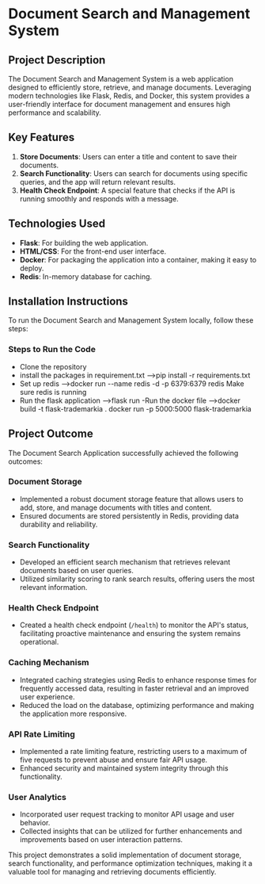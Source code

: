 # Document Search and Management System

## Project Description
The Document Search and Management System is a web application designed to efficiently store, retrieve, and manage documents. Leveraging modern technologies like Flask, Redis, and Docker, this system provides a user-friendly interface for document management and ensures high performance and scalability.

## Key Features
1. **Store Documents**: Users can enter a title and content to save their documents.
2. **Search Functionality**: Users can search for documents using specific queries, and the app will return relevant results.
3. **Health Check Endpoint**: A special feature that checks if the API is running smoothly and responds with a message.

## Technologies Used
- **Flask**: For building the web application.
- **HTML/CSS**: For the front-end user interface.
- **Docker**: For packaging the application into a container, making it easy to deploy.
- **Redis**: In-memory database for caching.

## Installation Instructions
To run the Document Search and Management System locally, follow these steps:

### Steps to Run the Code
- Clone the repository
- install the packages in requirement.txt 
-->pip install -r requirements.txt
- Set up redis
-->docker run --name redis -d -p 6379:6379 redis
  Make sure redis is running
- Run the flask application 
-->flask run
-Run the docker file
-->docker build -t flask-trademarkia .
docker run -p 5000:5000 flask-trademarkia

## Project Outcome

The Document Search Application successfully achieved the following outcomes:

### Document Storage
- Implemented a robust document storage feature that allows users to add, store, and manage documents with titles and content.
- Ensured documents are stored persistently in Redis, providing data durability and reliability.

### Search Functionality
- Developed an efficient search mechanism that retrieves relevant documents based on user queries.
- Utilized similarity scoring to rank search results, offering users the most relevant information.

### Health Check Endpoint
- Created a health check endpoint (`/health`) to monitor the API's status, facilitating proactive maintenance and ensuring the system remains operational.

### Caching Mechanism
- Integrated caching strategies using Redis to enhance response times for frequently accessed data, resulting in faster retrieval and an improved user experience.
- Reduced the load on the database, optimizing performance and making the application more responsive.

### API Rate Limiting
- Implemented a rate limiting feature, restricting users to a maximum of five requests to prevent abuse and ensure fair API usage.
- Enhanced security and maintained system integrity through this functionality.

### User Analytics
- Incorporated user request tracking to monitor API usage and user behavior.
- Collected insights that can be utilized for further enhancements and improvements based on user interaction patterns.


This project demonstrates a solid implementation of document storage, search functionality, and performance optimization techniques, making it a valuable tool for managing and retrieving documents efficiently.


